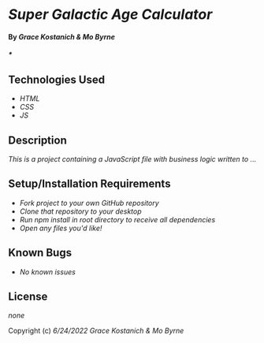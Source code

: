 # _Super Galactic Age Calculator_

#### By _**Grace Kostanich & Mo Byrne**_

#### _*_

## Technologies Used

* _HTML_
* _CSS_
* _JS_

## Description

_This is a project containing a JavaScript file with business logic written to ..._

## Setup/Installation Requirements

* _Fork project to your own GitHub repository_ 
* _Clone that repository to your desktop_
* _Run npm install in root directory to receive all dependencies_
* _Open any files you'd like!_

## Known Bugs

* _No known issues_

## License

_none_

Copyright (c) _6/24/2022_ _Grace Kostanich & Mo Byrne_